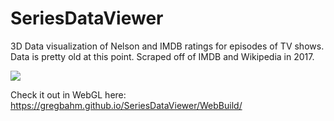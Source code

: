 # SeriesDataViewer
3D Data visualization of Nelson and IMDB ratings for episodes of TV shows.
Data is pretty old at this point. Scraped off of IMDB and Wikipedia in 2017.

![](series.gif)

Check it out in WebGL here:
https://gregbahm.github.io/SeriesDataViewer/WebBuild/
